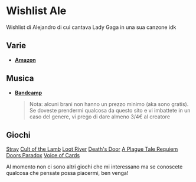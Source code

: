 # Wishlist Ale
Wishlist di Alejandro di cui cantava Lady Gaga in una sua canzone idk

## Varie
- [**Amazon**](https://www.amazon.it/hz/wishlist/ls/163ZIKGBFYIVL/ref=nav_wishlist_lists_1?_encoding=UTF8&type=wishlist)

## Musica
- [**Bandcamp**](https://bandcamp.com/thirdhawk/wishlist)
  > Nota: alcuni brani non hanno un prezzo minimo (aka sono gratis). Se doveste prendermi qualcosa da  questo sito e vi imbattete in un caso del genere, vi prego di dare almeno 3/4€ al creatore

## Giochi
[Stray](https://store.steampowered.com/app/1332010/Stray/)
[Cult of the Lamb](https://store.steampowered.com/app/1313140/Cult_of_the_Lamb/)
[Loot River](https://store.steampowered.com/app/1494260/Loot_River/)
[Death's Door](https://store.steampowered.com/app/894020/Deaths_Door/)
[A Plague Tale Requiem](https://store.steampowered.com/app/1182900/A_Plague_Tale_Requiem/)
[Doors Paradox](https://store.steampowered.com/app/1622770/Doors_Paradox/)
[Voice of Cards](https://store.steampowered.com/app/1113570/Voice_of_Cards_The_Isle_Dragon_Roars/)

Al momento non ci sono altri giochi che mi interessano ma se conoscete qualcosa che pensate possa piacermi, ben venga!

